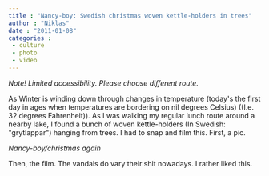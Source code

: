 ```yaml
---
title : "Nancy-boy: Swedish christmas woven kettle-holders in trees"
author : "Niklas"
date : "2011-01-08"
categories : 
 - culture
 - photo
 - video
---
```


_Note! Limited accessibility. Please choose different route._

As Winter is winding down through changes in temperature (today's the first day in ages when temperatures are bordering on nil degrees Celsius) ((I.e. 32 degrees Fahrenheit)). As I was walking my regular lunch route around a nearby lake, I found a bunch of woven kettle-holders (In Swedish: "grytlappar") hanging from trees. I had to snap and film this. First, a pic.

_Nancy-boy/christmas again_

Then, the film. The vandals do vary their shit nowadays. I rather liked this.
